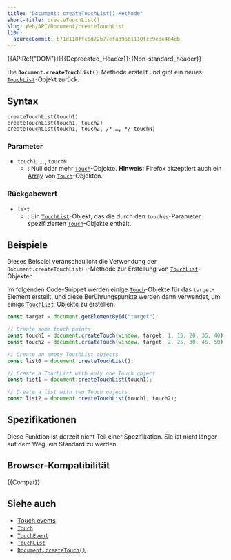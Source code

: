 ```yaml
---
title: "Document: createTouchList()-Methode"
short-title: createTouchList()
slug: Web/API/Document/createTouchList
l10n:
  sourceCommit: b71d118ffc6d72b77efad9661110fcc9ede464eb
---
```


{{APIRef("DOM")}}{{Deprecated_Header}}{{Non-standard_header}}

Die **`Document.createTouchList()`**-Methode erstellt und gibt ein neues [`TouchList`](/de/docs/Web/API/TouchList)-Objekt zurück.

## Syntax

```js-nolint
createTouchList(touch1)
createTouchList(touch1, touch2)
createTouchList(touch1, touch2, /* …, */ touchN)
```

### Parameter

- `touch1`, …, `touchN`
  - : Null oder mehr [`Touch`](/de/docs/Web/API/Touch)-Objekte. **Hinweis:** Firefox akzeptiert auch ein [Array](/de/docs/Web/JavaScript/Reference/Global_Objects/Array) von [`Touch`](/de/docs/Web/API/Touch)-Objekten.

### Rückgabewert

- `list`
  - : Ein [`TouchList`](/de/docs/Web/API/TouchList)-Objekt, das die durch den `touches`-Parameter spezifizierten [`Touch`](/de/docs/Web/API/Touch)-Objekte enthält.

## Beispiele

Dieses Beispiel veranschaulicht die Verwendung der `Document.createTouchList()`-Methode zur Erstellung von [`TouchList`](/de/docs/Web/API/TouchList)-Objekten.

Im folgenden Code-Snippet werden einige [`Touch`](/de/docs/Web/API/Touch)-Objekte für das `target`-Element erstellt, und diese Berührungspunkte werden dann verwendet, um einige [`TouchList`](/de/docs/Web/API/TouchList)-Objekte zu erstellen.

```js
const target = document.getElementById("target");

// Create some touch points
const touch1 = document.createTouch(window, target, 1, 15, 20, 35, 40);
const touch2 = document.createTouch(window, target, 2, 25, 30, 45, 50);

// Create an empty TouchList objects
const list0 = document.createTouchList();

// Create a TouchList with only one Touch object
const list1 = document.createTouchList(touch1);

// Create a list with two Touch objects
const list2 = document.createTouchList(touch1, touch2);
```

## Spezifikationen

Diese Funktion ist derzeit nicht Teil einer Spezifikation. Sie ist nicht länger auf dem Weg, ein Standard zu werden.

## Browser-Kompatibilität

{{Compat}}

## Siehe auch

- [Touch events](/de/docs/Web/API/Touch_events)
- [`Touch`](/de/docs/Web/API/Touch)
- [`TouchEvent`](/de/docs/Web/API/TouchEvent)
- [`TouchList`](/de/docs/Web/API/TouchList)
- [`Document.createTouch()`](/de/docs/Web/API/Document/createTouch)

